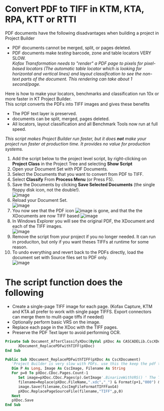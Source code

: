 # Convert PDF to TIFF in KTM, KTA, RPA, KTT or RTTI
PDF documents have the following disadvantages when building a project in Project Builder
* PDF documents cannot be merged, split, or pages deleted.
* PDF documents make *testing* barcode, zone and table locators VERY SLOW.  
*Kofax Transformation needs to "render" a PDF page to pixels for pixel-based locators (The automatic table locator which is looking for horizontal and vertical lines) and layout classification to see the non-text parts of the document. This rendering can take about 1 second/page.*

Here is how to make your locators, benchmarks and classification run 10x or more faster in KT Project Builder.  
This script converts the PDFs into TIFF images and gives these benefits
* The PDF text layer is preserved.
* documents can be split, merged, pages deleted.
* All locators, layout classification and all Benchmark Tools now run at full speed.

*This script makes Project Builder run faster, but it does **not** make your project run faster at production time. It provides no value for production systems.*

1. Add the script below to the project level script, by right-clicking on **Project Class** in the Project Tree and selecting **Show Script**
1. Open your Document Set with PDF Documents.
1. Select the Documents that you want to convert from PDF to TIFF.
1. Select **Classify** From **Process Menu** (or Press F5).
1. Save the Documents by clicking **Save Selected Documents** (the single floppy disk icon, not the double!).  
![image](https://user-images.githubusercontent.com/47416964/98676998-aceb5780-235c-11eb-9eff-30d04fbf7fc3.png)
1. Reload your Document Set.  
![image](https://user-images.githubusercontent.com/47416964/98677185-f5a31080-235c-11eb-9fbd-854847a0eb64.png)
1. You now see that the PDF icon ![image](https://user-images.githubusercontent.com/47416964/98677290-1bc8b080-235d-11eb-8d9d-744e81204eb0.png)
 is gone, and that the the XDocuments are now TIFF based ![image](https://user-images.githubusercontent.com/47416964/98677260-12d7df00-235d-11eb-8cc8-76713b68f089.png)
1. In Windows Explorer you will see the original PDF, the XDocument and each of the TIFF images.  
![image](https://user-images.githubusercontent.com/47416964/98677952-161f9a80-235e-11eb-8681-a821089439f9.png)
1. Remove the script from your project if you no longer needed. It can run in produciton, but only if you want theses TIFFs at runtime for some reason. 
1. To undo everything and revert back to the PDFs directly, load the document set with Source files set to PDF only.  
![image](https://user-images.githubusercontent.com/47416964/98678073-4bc48380-235e-11eb-99b6-ed321373384c.png)


# The script function does the following
* Create a single-page TIFF image for each page. (Kofax Capture, KTM and KTA all prefer to work with single page TIFFS. Export connectors can merge them to mulit-page tiffs if needed)
* Optionally perform basic VRS on the image.
* Replace each page in the XDoc with the TIFF pages.
* Preserve the PDF Text layer to avoid performing OCR.

```vb
Private Sub Document_AfterClassifyXDoc(ByVal pXDoc As CASCADELib.CscXDocument)
      XDocument_ReplacePDFwithTIFF(pXDoc)
End Sub

Public Sub XDocument_ReplacePDFwithTIFF(pXDoc As CscXDocument)
   'Project Builder is very slow with PDFs. use this the keep the pdf text but use TIFF images for speed while testing
   Dim P As Long, Image As CscImage, Filename As String
   For p=0 To pXDoc.CDoc.Pages.Count-1
      Set image=pXDoc.CDoc.Pages(p).GetImage'.BinarizeWithVRS() ' The Table Locator NEEDS black&white images for vertical&horizontal line detection
      filename=Replace(pXDoc.FileName,".xdc","_") & Format(p+1,"000") & ".tif"
      image.Save(filename,CscImgFileFormatTIFFFaxG4)
      pXDoc.ReplacePageSourceFile(filename,"TIFF",p,0)
   Next
   pXDoc.Save
End Sub
```
